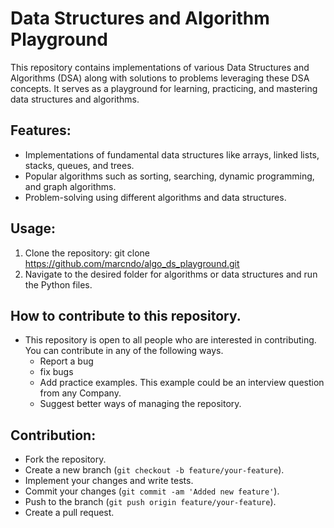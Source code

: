 # Data Structures and Algorithm Playground

This repository contains implementations of various Data Structures and Algorithms (DSA) along with solutions to problems leveraging these DSA concepts. It serves as a playground for learning, practicing, and mastering data structures and algorithms.

## Features:
- Implementations of fundamental data structures like arrays, linked lists, stacks, queues, and trees.
- Popular algorithms such as sorting, searching, dynamic programming, and graph algorithms.
- Problem-solving using different algorithms and data structures.

## Usage:
1. Clone the repository:
   git clone https://github.com/marcndo/algo_ds_playground.git
2. Navigate to the desired folder for algorithms or data structures and run the Python files.

## How to contribute to this repository.
* This repository is open to all people who are interested in contributing.
  You can contribute in any of the following ways.
   - Report a bug
   - fix bugs
   - Add practice examples. This example could be an interview question from any Company.
   - Suggest better ways of managing the repository.
  

## Contribution:
- Fork the repository.
- Create a new branch (`git checkout -b feature/your-feature`).
- Implement your changes and write tests.
- Commit your changes (`git commit -am 'Added new feature'`).
- Push to the branch (`git push origin feature/your-feature`).
- Create a pull request.
